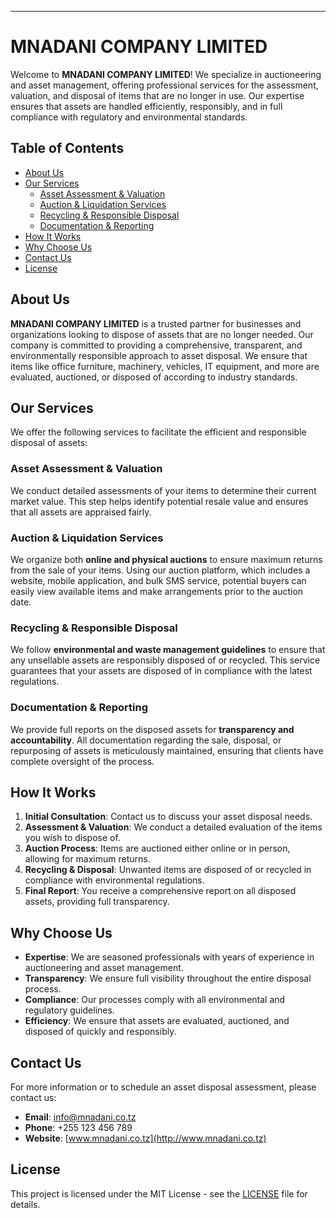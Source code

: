 
---

# MNADANI COMPANY LIMITED

Welcome to **MNADANI COMPANY LIMITED**! We specialize in auctioneering and asset management, offering professional services for the assessment, valuation, and disposal of items that are no longer in use. Our expertise ensures that assets are handled efficiently, responsibly, and in full compliance with regulatory and environmental standards.

## Table of Contents

- [About Us](#about-us)
- [Our Services](#our-services)
  - [Asset Assessment & Valuation](#asset-assessment--valuation)
  - [Auction & Liquidation Services](#auction--liquidation-services)
  - [Recycling & Responsible Disposal](#recycling--responsible-disposal)
  - [Documentation & Reporting](#documentation--reporting)
- [How It Works](#how-it-works)
- [Why Choose Us](#why-choose-us)
- [Contact Us](#contact-us)
- [License](#license)

## About Us

**MNADANI COMPANY LIMITED** is a trusted partner for businesses and organizations looking to dispose of assets that are no longer needed. Our company is committed to providing a comprehensive, transparent, and environmentally responsible approach to asset disposal. We ensure that items like office furniture, machinery, vehicles, IT equipment, and more are evaluated, auctioned, or disposed of according to industry standards.

## Our Services

We offer the following services to facilitate the efficient and responsible disposal of assets:

### Asset Assessment & Valuation

We conduct detailed assessments of your items to determine their current market value. This step helps identify potential resale value and ensures that all assets are appraised fairly.

### Auction & Liquidation Services

We organize both **online and physical auctions** to ensure maximum returns from the sale of your items. Using our auction platform, which includes a website, mobile application, and bulk SMS service, potential buyers can easily view available items and make arrangements prior to the auction date.

### Recycling & Responsible Disposal

We follow **environmental and waste management guidelines** to ensure that any unsellable assets are responsibly disposed of or recycled. This service guarantees that your assets are disposed of in compliance with the latest regulations.

### Documentation & Reporting

We provide full reports on the disposed assets for **transparency and accountability**. All documentation regarding the sale, disposal, or repurposing of assets is meticulously maintained, ensuring that clients have complete oversight of the process.

## How It Works

1. **Initial Consultation**: Contact us to discuss your asset disposal needs.
2. **Assessment & Valuation**: We conduct a detailed evaluation of the items you wish to dispose of.
3. **Auction Process**: Items are auctioned either online or in person, allowing for maximum returns.
4. **Recycling & Disposal**: Unwanted items are disposed of or recycled in compliance with environmental regulations.
5. **Final Report**: You receive a comprehensive report on all disposed assets, providing full transparency.

## Why Choose Us

- **Expertise**: We are seasoned professionals with years of experience in auctioneering and asset management.
- **Transparency**: We ensure full visibility throughout the entire disposal process.
- **Compliance**: Our processes comply with all environmental and regulatory guidelines.
- **Efficiency**: We ensure that assets are evaluated, auctioned, and disposed of quickly and responsibly.

## Contact Us

For more information or to schedule an asset disposal assessment, please contact us:

- **Email**: [info@mnadani.co.tz](mailto:info@mnadani.co.tz)
- **Phone**: +255 123 456 789
- **Website**: [www.mnadani.co.tz](http://www.mnadani.co.tz)

## License

This project is licensed under the MIT License - see the [LICENSE](LICENSE) file for details.

